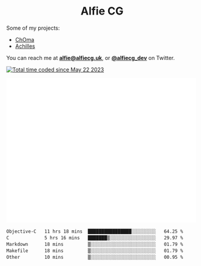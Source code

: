 <h1 align="center">Alfie CG</h1>

Some of my projects:
* [ChOma](https://github.com/opa334/ChOma)
* [Achilles](https://github.com/alfiecg24/Achilles)

You can reach me at **alfie@alfiecg.uk**, or **[@alfiecg_dev](https://twitter.com/alfiecg_dev)** on Twitter.

<a href="https://wakatime.com/@61592169-b9cf-4af8-b6fa-8ac7d4369b01"><img src="https://wakatime.com/badge/user/61592169-b9cf-4af8-b6fa-8ac7d4369b01.svg" alt="Total time coded since May 22 2023" /></a>


<img align="center" src="/github-metrics.svg" alt="Metrics" width="500">

 <!--[![GitHub Streak](https://streak-stats.demolab.com/?user=alfiecg24)](https://git.io/streak-stats)-->

<!--START_SECTION:waka-->

```txt
Objective-C   11 hrs 18 mins  ████████████████░░░░░░░░░   64.25 %
C             5 hrs 16 mins   ███████▒░░░░░░░░░░░░░░░░░   29.97 %
Markdown      18 mins         ▒░░░░░░░░░░░░░░░░░░░░░░░░   01.79 %
Makefile      18 mins         ▒░░░░░░░░░░░░░░░░░░░░░░░░   01.79 %
Other         10 mins         ▒░░░░░░░░░░░░░░░░░░░░░░░░   00.95 %
```

<!--END_SECTION:waka-->
